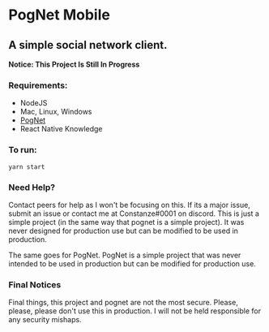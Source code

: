 # PogNet Mobile
## A simple social network client.

**Notice: This Project Is Still In Progress**

### Requirements:
 - NodeJS
 - Mac, Linux, Windows
 - [PogNet](https://github.com/Julz4455/PogNet.git)
 - React Native Knowledge

### To run:

`yarn start`

### Need Help?

Contact peers for help as I won't be focusing on this. If its a major issue, submit an issue or contact me at Constanze#0001 on discord. This is just a simple project (in the same way that pognet is a simple project). It was never designed for production use but can be modified to be used in production.

The same goes for PogNet. PogNet is a simple project that was never intended to be used in production but can be modified for production use.

### Final Notices

Final things, this project and pognet are not the most secure. Please, please, please don't use this in production. I will not be held responsible for any security mishaps.

